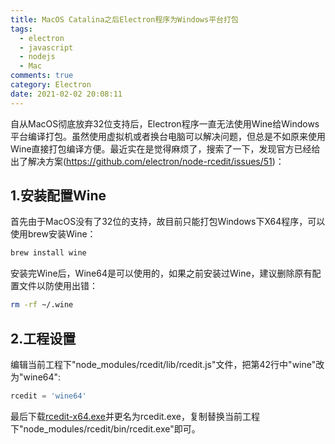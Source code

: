 ```yaml
---
title: MacOS Catalina之后Electron程序为Windows平台打包
tags:
  - electron
  - javascript
  - nodejs
  - Mac
comments: true
category: Electron
date: 2021-02-02 20:08:11
---
```



自从MacOS彻底放弃32位支持后，Electron程序一直无法使用Wine给Windows平台编译打包。虽然使用虚拟机或者换台电脑可以解决问题，但总是不如原来使用Wine直接打包编译方便。最近实在是觉得麻烦了，搜索了一下，发现官方已经给出了解决方案(<a href="https://github.com/electron/node-rcedit/issues/51" target="_blank">https://github.com/electron/node-rcedit/issues/51</a>)：

## 1.安装配置Wine

首先由于MacOS没有了32位的支持，故目前只能打包Windows下X64程序，可以使用brew安装Wine：

```bash
brew install wine
```

安装完Wine后，Wine64是可以使用的，如果之前安装过Wine，建议删除原有配置文件以防使用出错：

```bash
rm -rf ~/.wine
```

## 2.工程设置

编辑当前工程下"node_modules/rcedit/lib/rcedit.js"文件，把第42行中"wine"改为"wine64":

```javascript
rcedit = 'wine64'
```

最后下载<a href="https://github.com/electron/rcedit/releases/download/v1.1.1/rcedit-x64.exe" target="_blank">rcedit-x64.exe</a>并更名为rcedit.exe，复制替换当前工程下"node_modules/rcedit/bin/rcedit.exe"即可。
